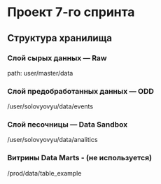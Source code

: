 # Проект 7-го спринта


## Структура хранилища
### Слой сырых данных — Raw
path: user/master/data

### Слой предобработанных данных — ODD
/user/solovyovyu/data/events

### Слой песочницы — Data Sandbox
/user/solovyovyu/data/analitics

### Витрины Data Marts - (не используется)
/prod/data/table_example